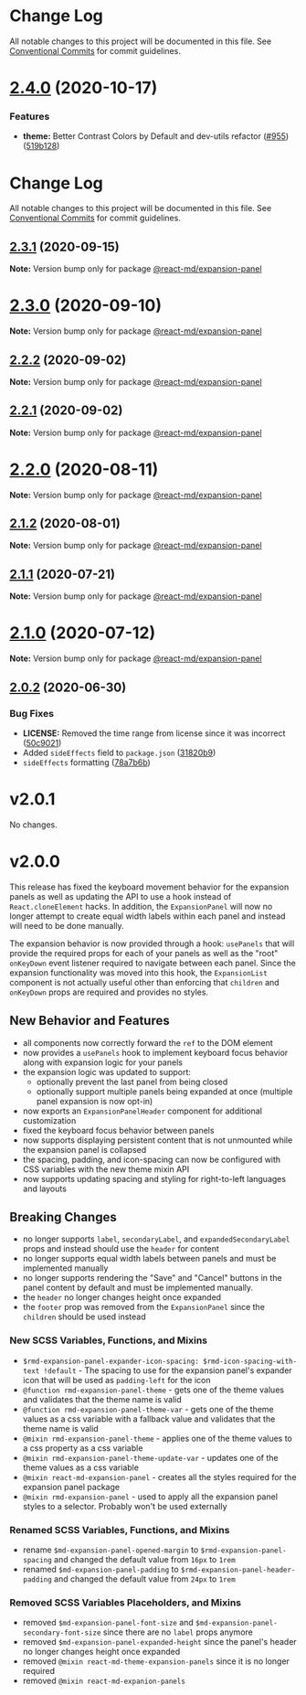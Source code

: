 # Change Log

All notable changes to this project will be documented in this file. See
[Conventional Commits](https://conventionalcommits.org) for commit guidelines.

# [2.4.0](https://github.com/mlaursen/react-md/compare/v2.2.0...v2.4.0) (2020-10-17)

### Features

- **theme:** Better Contrast Colors by Default and dev-utils refactor
  ([#955](https://github.com/mlaursen/react-md/issues/955))
  ([519b128](https://github.com/mlaursen/react-md/commit/519b128522de944d55ff96a1e1125447665ed586))

# Change Log

All notable changes to this project will be documented in this file. See
[Conventional Commits](https://conventionalcommits.org) for commit guidelines.

## [2.3.1](https://github.com/mlaursen/react-md/compare/v2.2.0...v2.3.1) (2020-09-15)

**Note:** Version bump only for package
[@react-md/expansion-panel](../expansion-panel)

# [2.3.0](https://github.com/mlaursen/react-md/compare/v2.2.0...v2.3.0) (2020-09-10)

**Note:** Version bump only for package
[@react-md/expansion-panel](../expansion-panel)

## [2.2.2](https://github.com/mlaursen/react-md/compare/v2.2.1...v2.2.2) (2020-09-02)

**Note:** Version bump only for package
[@react-md/expansion-panel](../expansion-panel)

## [2.2.1](https://github.com/mlaursen/react-md/compare/v2.2.0...v2.2.1) (2020-09-02)

**Note:** Version bump only for package
[@react-md/expansion-panel](../expansion-panel)

# [2.2.0](https://github.com/mlaursen/react-md/compare/v2.1.2...v2.2.0) (2020-08-11)

**Note:** Version bump only for package
[@react-md/expansion-panel](../expansion-panel)

## [2.1.2](https://github.com/mlaursen/react-md/compare/v2.1.1...v2.1.2) (2020-08-01)

**Note:** Version bump only for package
[@react-md/expansion-panel](../expansion-panel)

## [2.1.1](https://github.com/mlaursen/react-md/compare/v2.1.0...v2.1.1) (2020-07-21)

**Note:** Version bump only for package
[@react-md/expansion-panel](../expansion-panel)

# [2.1.0](https://github.com/mlaursen/react-md/compare/v2.0.4...v2.1.0) (2020-07-12)

**Note:** Version bump only for package
[@react-md/expansion-panel](../expansion-panel)

## [2.0.2](https://github.com/mlaursen/react-md/compare/v2.0.1...v2.0.2) (2020-06-30)

### Bug Fixes

- **LICENSE:** Removed the time range from license since it was incorrect
  ([50c9021](https://github.com/mlaursen/react-md/commit/50c9021cedc0d642758b9fd541bb6c93d2fe1786))
- Added `sideEffects` field to `package.json`
  ([31820b9](https://github.com/mlaursen/react-md/commit/31820b9b43705e5849664500a17b6849eb6dc2a9))
- `sideEffects` formatting
  ([78a7b6b](https://github.com/mlaursen/react-md/commit/78a7b6b0e40c7daefb749835670705f21bd21720))

# v2.0.1

No changes.

# v2.0.0

This release has fixed the keyboard movement behavior for the expansion panels
as well as updating the API to use a hook instead of `React.cloneElement` hacks.
In addition, the `ExpansionPanel` will now no longer attempt to create equal
width labels within each panel and instead will need to be done manually.

The expansion behavior is now provided through a hook: `usePanels` that will
provide the required props for each of your panels as well as the "root"
`onKeyDown` event listener required to navigate between each panel. Since the
expansion functionality was moved into this hook, the `ExpansionList` component
is not actually useful other than enforcing that `children` and `onKeyDown`
props are required and provides no styles.

## New Behavior and Features

- all components now correctly forward the `ref` to the DOM element
- now provides a `usePanels` hook to implement keyboard focus behavior along
  with expansion logic for your panels
- the expansion logic was updated to support:
  - optionally prevent the last panel from being closed
  - optionally support multiple panels being expanded at once (multiple panel
    expansion is now opt-in)
- now exports an `ExpansionPanelHeader` component for additional customization
- fixed the keyboard focus behavior between panels
- now supports displaying persistent content that is not unmounted while the
  expansion panel is collapsed
- the spacing, padding, and icon-spacing can now be configured with CSS
  variables with the new theme mixin API
- now supports updating spacing and styling for right-to-left languages and
  layouts

## Breaking Changes

- no longer supports `label`, `secondaryLabel`, and `expandedSecondaryLabel`
  props and instead should use the `header` for content
- no longer supports equal width labels between panels and must be implemented
  manually
- no longer supports rendering the "Save" and "Cancel" buttons in the panel
  content by default and must be implemented manually.
- the `header` no longer changes height once expanded
- the `footer` prop was removed from the `ExpansionPanel` since the `children`
  should be used instead

### New SCSS Variables, Functions, and Mixins

- `$rmd-expansion-panel-expander-icon-spacing: $rmd-icon-spacing-with-text !default` -
  The spacing to use for the expansion panel's expander icon that will be used
  as `padding-left` for the icon
- `@function rmd-expansion-panel-theme` - gets one of the theme values and
  validates that the theme name is valid
- `@function rmd-expansion-panel-theme-var` - gets one of the theme values as a
  css variable with a fallback value and validates that the theme name is valid
- `@mixin rmd-expansion-panel-theme` - applies one of the theme values to a css
  property as a css variable
- `@mixin rmd-expansion-panel-theme-update-var` - updates one of the theme
  values as a css variable
- `@mixin react-md-expansion-panel` - creates all the styles required for the
  expansion panel package
- `@mixin rmd-expansion-panel` - used to apply all the expansion panel styles to
  a selector. Probably won't be used externally

### Renamed SCSS Variables, Functions, and Mixins

- rename `$md-expansion-panel-opened-margin` to `$rmd-expansion-panel-spacing`
  and changed the default value from `16px` to `1rem`
- renamed `$md-expansion-panel-padding` to `$rmd-expansion-panel-header-padding`
  and changed the default value from `24px` to `1rem`

### Removed SCSS Variables Placeholders, and Mixins

- removed `$md-expansion-panel-font-size` and
  `$md-expansion-panel-secondary-font-size` since there are no `label` props
  anymore
- removed `$md-expansion-panel-expanded-height` since the panel's header no
  longer changes height once expanded
- removed `@mixin react-md-theme-expansion-panels` since it is no longer
  required
- removed `@mixin react-md-expanion-panels`
